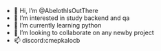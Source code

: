 - 👋 Hi, I’m @AbelothIsOutThere
- 👀 I’m interested in study backend and qa
- 🌱 I’m currently learning python
- 💞️ I’m looking to collaborate on any newby project
- 📫 discord:cmepkalocb
